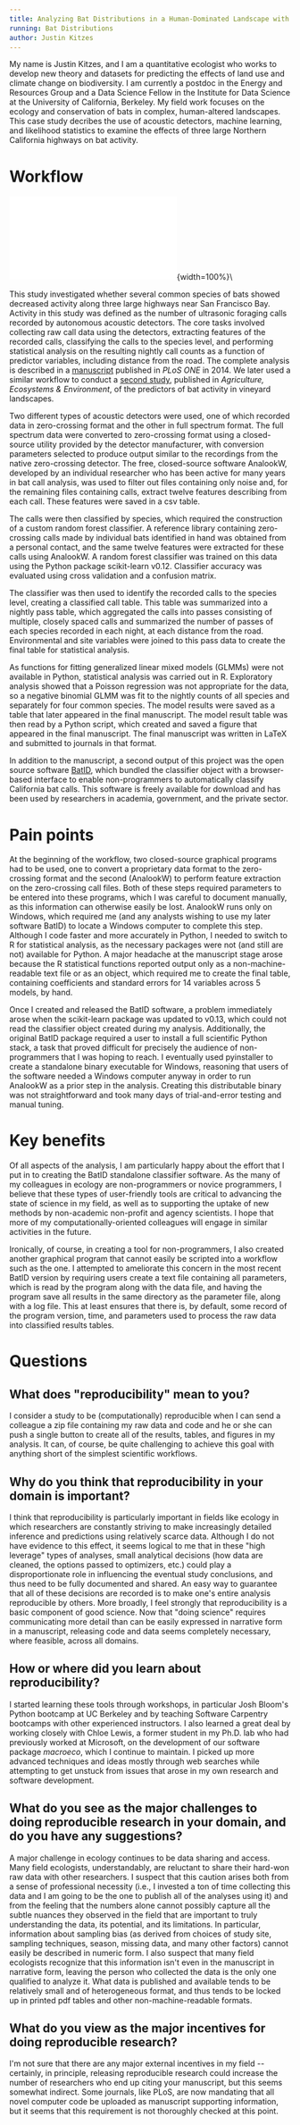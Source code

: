 ```yaml
---
title: Analyzing Bat Distributions in a Human-Dominated Landscape with Autonomous Acoustic Detectors and Machine Learning Models
running: Bat Distributions
author: Justin Kitzes
---
```


My name is Justin Kitzes, and I am a quantitative ecologist who works to develop new theory and datasets for predicting the effects of land use and climate change on biodiversity. I am currently a postdoc in the Energy and Resources Group and a Data Science Fellow in the Institute for Data Science at the University of California, Berkeley. My field work focuses on the ecology and conservation of bats in complex, human-altered landscapes. This case study decribes the use of acoustic detectors, machine learning, and likelihood statistics to examine the effects of three large Northern California highways on bat activity.

# Workflow

![Diagram](jkitzes.pdf){width=100%}\

This study investigated whether several common species of bats showed decreased activity along three large highways near San Francisco Bay. Activity in this study was defined as the number of ultrasonic foraging calls recorded by autonomous acoustic detectors. The core tasks involved collecting raw call data using the detectors, extracting features of the recorded calls, classifying the calls to the species level, and performing statistical analysis on the resulting nightly call counts as a function of predictor variables, including distance from the road. The complete analysis is described in a [manuscript](http://dx.doi.org/10.1371/journal.pone.0096341) published in _PLoS ONE_ in 2014. We later used a similar workflow to conduct a [second study](http://dx.doi.org/10.1016/j.agee.2016.03.010), published in _Agriculture, Ecosystems & Environment_, of the predictors of bat activity in vineyard landscapes.

Two different types of acoustic detectors were used, one of which recorded data in zero-crossing format and the other in full spectrum format. The full spectrum data were converted to zero-crossing format using a closed-source utility provided by the detector manufacturer, with conversion parameters selected to produce output similar to the recordings from the native zero-crossing detector. The free, closed-source software AnalookW, developed by an individual researcher who has been active for many years in bat call analysis, was used to filter out files containing only noise and, for the remaining files containing calls, extract twelve features describing from each call. These features were saved in a csv table.

The calls were then classified by species, which required the construction of a custom random forest classifier. A reference library containing zero-crossing calls made by individual bats identified in hand was obtained from a personal contact, and the same twelve features were extracted for these calls using AnalookW. A random forest classifier was trained on this data using the Python package scikit-learn v0.12. Classifier accuracy was evaluated using cross validation and a confusion matrix.

The classifier was then used to identify the recorded calls to the species level, creating a classified call table. This table was summarized into a nightly pass table, which aggregated the calls into passes consisting of multiple, closely spaced calls and summarized the number of passes of each species recorded in each night, at each distance from the road. Environmental and site variables were joined to this pass data to create the final table for statistical analysis.

As functions for fitting generalized linear mixed models (GLMMs) were not available in Python, statistical analysis was carried out in R. Exploratory analysis showed that a Poisson regression was not appropriate for the data, so a negative binomial GLMM was fit to the nightly counts of all species and separately for four common species. The model results were saved as a table that later appeared in the final manuscript. The model result table was then read by a Python script, which created and saved a figure that appeared in the final manuscript. The final manuscript was written in LaTeX and submitted to journals in that format.

In addition to the manuscript, a second output of this project was the open source software [BatID](https://github.com/jkitzes/batid), which bundled the classifier object with a browser-based interface to enable non-programmers to automatically classify California bat calls. This software is freely available for download and has been used by researchers in academia, government, and the private sector.

# Pain points

At the beginning of the workflow, two closed-source graphical programs had to be used, one to convert a proprietary data format to the zero-crossing format and the second (AnalookW) to perform feature extraction on the zero-crossing call files. Both of these steps required parameters to be entered into these programs, which I was careful to document manually, as this information can otherwise easily be lost. AnalookW runs only on Windows, which required me (and any analysts wishing to use my later software BatID) to locate a Windows computer to complete this step. Although I code faster and more accurately in Python, I needed to switch to R for statistical analysis, as the necessary packages were not (and still are not) available for Python. A major headache at the manuscript stage arose because the R statistical functions reported output only as a non-machine-readable text file or as an object, which required me to create the final table, containing coefficients and standard errors for 14 variables across 5 models, by hand.

Once I created and released the BatID software, a problem immediately arose when the scikit-learn package was updated to v0.13, which could not read the classifier object created during my analysis. Additionally, the original BatID package required a user to install a full scientific Python stack, a task that proved difficult for precisely the audience of non-programmers that I was hoping to reach. I eventually used pyinstaller to create a standalone binary executable for Windows, reasoning that users of the software needed a Windows computer anyway in order to run AnalookW as a prior step in the analysis. Creating this distributable binary was not straightforward and took many days of trial-and-error testing and manual tuning.

# Key benefits

Of all aspects of the analysis, I am particularly happy about the effort that I put in to creating the BatID standalone classifier software. As the many of my colleagues in ecology are non-programmers or novice programmers, I believe that these types of user-friendly tools are critical to advancing the state of science in my field, as well as to supporting the uptake of new methods by non-academic non-profit and agency scientists. I hope that more of my computationally-oriented colleagues will engage in similar activities in the future.

Ironically, of course, in creating a tool for non-programmers, I also created another graphical program that cannot easily be scripted into a workflow such as the one. I attempted to ameliorate this concern in the most recent BatID version by requiring users create a text file containing all parameters, which is read by the program along with the data file, and having the program save all results in the same directory as the parameter file, along with a log file. This at least ensures that there is, by default, some record of the program version, time, and parameters used to process the raw data into classified results tables.

# Questions

## What does "reproducibility" mean to you?

I consider a study to be (computationally) reproducible when I can send a colleague a zip file containing my raw data and code and he or she can push a single button to create all of the results, tables, and figures in my analysis. It can, of course, be quite challenging to achieve this goal with anything short of the simplest scientific workflows.

## Why do you think that reproducibility in your domain is important?

I think that reproducibility is particularly important in fields like ecology in which researchers are constantly striving to make increasingly detailed inference and predictions using relatively scarce data. Although I do not have evidence to this effect, it seems logical to me that in these "high leverage" types of analyses, small analytical decisions (how data are cleaned, the options passed to optimizers, etc.) could play a disproportionate role in influencing the eventual study conclusions, and thus need to be fully documented and shared. An easy way to guarantee that all of these decisions are recorded is to make one's entire analysis reproducible by others. More broadly, I feel strongly that reproducibility is a basic component of good science. Now that "doing science" requires communicating more detail than can be easily expressed in narrative form in a manuscript, releasing code and data seems completely necessary, where feasible, across all domains.

## How or where did you learn about reproducibility?

I started learning these tools through workshops, in particular Josh Bloom's Python bootcamp at UC Berkeley and by teaching Software Carpentry bootcamps with other experienced instructors. I also learned a great deal by working closely with Chloe Lewis, a former student in my Ph.D. lab who had previously worked at Microsoft, on the development of our software package _macroeco_, which I continue to maintain. I picked up more advanced techniques and ideas mostly through web searches while attempting to get unstuck from issues that arose in my own research and software development.

## What do you see as the major challenges to doing reproducible research in your domain, and do you have any suggestions?

A major challenge in ecology continues to be data sharing and access. Many field ecologists, understandably, are reluctant to share their hard-won raw data with other researchers. I suspect that this caution arises both from a sense of professional necessity (i.e., I invested a ton of time collecting this data and I am going to be the one to publish all of the analyses using it) and from the feeling that the numbers alone cannot possibly capture all the subtle nuances they observed in the field that are important to truly understanding the data, its potential, and its limitations. In particular, information about sampling bias (as derived from choices of study site, sampling techniques, season, missing data, and many other factors) cannot easily be described in numeric form. I also suspect that many field ecologists recognize that this information isn't even in the manuscript in narrative form, leaving the person who collected the data is the only one qualified to analyze it. What data is published and available tends to be relatively small and of heterogeneous format, and thus tends to be locked up in printed pdf tables and other non-machine-readable formats.

## What do you view as the major incentives for doing reproducible research?

I'm not sure that there are any major external incentives in my field -- certainly, in principle, releasing reproducible research could increase the number of researchers who end up citing your manuscript, but this seems somewhat indirect. Some journals, like PLoS, are now mandating that all novel computer code be uploaded as manuscript supporting information, but it seems that this requirement is not thoroughly checked at this point.
